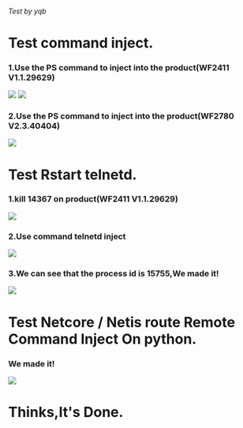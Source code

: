 ###### Test by yqb
# Test command inject.
  ### 1.Use the PS command to inject into the product(WF2411 V1.1.29629)
  ![](https://github.com/yhstar00/netis-route/blob/main/1.png)
  ![](https://github.com/yhstar00/netis-route/blob/main/2.png)
  ### 2.Use the PS command to inject into the product(WF2780 V2.3.40404)
  ![](https://github.com/yhstar00/netis-route/blob/main/6.png)
# Test Rstart telnetd.
  ### 1.kill 14367 on product(WF2411 V1.1.29629)
  ![](https://github.com/yhstar00/netis-route/blob/main/3.png)
  ### 2.Use command telnetd inject
  ![](https://github.com/yhstar00/netis-route/blob/main/4.png)
  ### 3.We can see that the process id is 15755,We made it!
  ![](https://github.com/yhstar00/netis-route/blob/main/5.png)
# Test Netcore / Netis route Remote Command Inject On python.
  ### We made it!
  ![](https://github.com/yhstar00/netis-route/blob/main/7.png)
# Thinks,It's Done.
